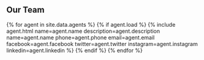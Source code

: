 <div class="card-custom-deck">
  <h2 class="col-12">Our Team</h2>
  {% for agent in site.data.agents %}
    {% if agent.load %}
      {% include agent.html name=agent.name description=agent.description name=agent.name phone=agent.phone email=agent.email facebook=agent.facebook twitter=agent.twitter instagram=agent.instagram linkedin=agent.linkedin %}
    {% endif %}
  {% endfor %}
</div>
